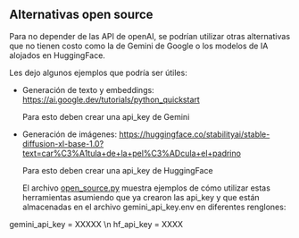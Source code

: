 ## Alternativas open source

Para no depender de las API de openAI, se podrían utilizar otras alternativas que no tienen costo como la de Gemini de Google o los modelos de IA alojados en HuggingFace.

Les dejo algunos ejemplos que podría ser útiles:

- Generación de texto y embeddings:
  https://ai.google.dev/tutorials/python_quickstart

  Para esto deben crear una api_key de Gemini

- Generación de imágenes:
  https://huggingface.co/stabilityai/stable-diffusion-xl-base-1.0?text=car%C3%A1tula+de+la+pel%C3%ADcula+el+padrino

  Para esto deben crear una api_key de HuggingFace

  El archivo [open_source.py](aux_files/open_source.py) muestra ejemplos de cómo utilizar estas herramientas asumiendo que ya crearon las api_key y que están almacenadas en el archivo gemini_api_key.env en diferentes renglones:

gemini_api_key = XXXXX \n 
hf_api_key = XXXX
  
  
